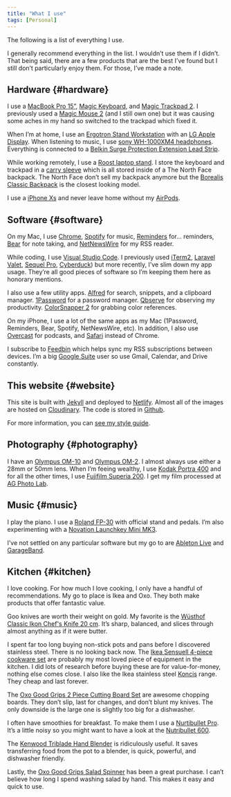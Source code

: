 ```yaml
---
title: "What I use"
tags: [Personal]
---
```


The following is a list of everything I use.

I generally recommend everything in the list. I wouldn’t use them if I didn’t. That being said, there are a few products that are the best I’ve found but I still don’t particularly enjoy them. For those, I’ve made a note.

## Hardware {#hardware}

I use a [MacBook Pro 15”](https://support.apple.com/kb/SP756?locale=en_GB), [Magic Keyboard](https://www.apple.com/uk/shop/product/MLA22B/A/magic-keyboard-british-english), and [Magic Trackpad 2](https://www.apple.com/uk/shop/product/MJ2R2Z/A/magic-trackpad-2-silver). I previously used a [Magic Mouse 2](https://www.apple.com/uk/shop/product/MLA02Z/A/magic-mouse-2-silver) (and I still own one) but it was causing some aches in my hand so switched to the trackpad which fixed it.

When I’m at home, I use an [Ergotron Stand Workstation](https://www.ergotron.com/en-gb/products/product-details/33-342) with an [LG Apple Display](https://www.apple.com/uk-business/shop/product/HMUB2B/A/lg-ultrafine-5k-display). When listening to music, I use [sony WH-1000XM4 headphones](https://www.sony.co.uk/electronics/headband-headphones/wh-1000xm4). Everything is connected to a [Belkin Surge Protection Extension Lead Strip](https://www.amazon.co.uk/gp/product/B00OE4510M/ref=ppx_yo_dt_b_search_asin_title?ie=UTF8&psc=1).

While working remotely, I use a [Roost laptop stand](https://www.therooststand.com/). I store the keyboard and trackpad in a [carry sleeve](https://www.amazon.co.uk/gp/product/B01GFLRZDW/ref=ppx_yo_dt_b_search_asin_title?ie=UTF8&psc=1) which is all stored inside of a The North Face backpack. The North Face don’t sell my backpack anymore but the [Borealis Classic Backpack](https://www.thenorthface.co.uk/shop/en-gb/tnf-gb/borealis-classic-backpack-cf9c) is the closest looking model.

I use a [iPhone Xs](https://apple.com/uk/newsroom/2018/09/iphone-xs-and-iphone-xs-max-bring-the-best-and-biggest-displays-to-iphone/) and never leave home without my [AirPods](https://www.apple.com/uk/airpods/).

## Software {#software}

On my Mac, I use [Chrome](https://www.google.com/chrome/), [Spotify](https://www.spotify.com/) for music, [Reminders](https://support.apple.com/en-gb/guide/reminders/welcome/mac) for… reminders, [Bear](https://bear.app/) for note taking, and [NetNewsWire](https://ranchero.com/netnewswire/) for my RSS reader.

While coding, I use [Visual Studio Code](https://code.visualstudio.com/). I previously used [iTerm2](https://iterm2.com/), [Laravel Valet](https://github.com/laravel/valet), [Sequel Pro](https://www.sequelpro.com/), [Cyberduck](https://cyberduck.io/)) but more recently, I’ve slim down my app usage. They’re all good pieces of software so I’m keeping them here as honorary mentions.

I also use a few utility apps. [Alfred](https://www.alfredapp.com/) for search, snippets, and a clipboard manager. [1Password](https://1password.com/) for a password manager. [Qbserve](https://qotoqot.com/qbserve/) for observing my productivity. [ColorSnapper 2](https://colorsnapper.com/) for grabbing color references.

On my iPhone, I use a lot of the same apps as my Mac (1Password, Reminders, Bear, Spotify, NetNewsWire, etc). In addition, I also use [Overcast](https://overcast.fm/) for podcasts, and [Safari](https://support.apple.com/en-gb/guide/iphone/iph1fbef4daa/ios) instead of Chrome.

I subscribe to [Feedbin](https://feedbin.com/) which helps sync my RSS subscriptions between devices. I’m a big [Google Suite](https://gsuite.google.co.uk/intl/en_uk/) user so use Gmail, Calendar, and Drive constantly. 

## This website {#website}

This site is built with [Jekyll](https://jekyllrb.com/) and deployed to [Netlify](https://www.netlify.com/). Almost all of the images are hosted on [Cloudinary](https://cloudinary.com/). The code is stored in [Github](https://github.com/).

For more information, you can [see my style guide](/style-guide/).

## Photography {#photography}

I have an [Olympus OM-10](https://en.wikipedia.org/wiki/Olympus_OM-10) and [Olympus OM-2](https://en.wikipedia.org/wiki/Olympus_OM-2). I almost always use either a 28mm or 50mm lens. When I’m feeing wealthy, I use [Kodak Portra 400](https://www.amazon.co.uk/gp/product/B004FNRTGG/ref=ppx_yo_dt_b_search_asin_title?ie=UTF8&psc=1) and for all the other times, I use [Fujifilm Superia 200](https://www.amazon.co.uk/gp/your-account/order-history/ref=ppx_yo_dt_b_search?opt=ab&search=film). I get my film processed at [AG Photo Lab](https://www.ag-photolab.co.uk/).

## Music {#music}

I play the piano. I use a [Roland FP-30](https://www.roland.com/uk/products/fp_series/fp-30/) with official stand and pedals. I’m also experimenting with a [Novation Launchkey Mini MK3](https://novationmusic.com/en/keys/launchkey-mini).

I’ve not settled on any particular software but my go to are [Ableton Live](https://www.ableton.com/en/) and [GarageBand](https://www.apple.com/uk/mac/garageband/).

## Kitchen {#kitchen}

I love cooking. For how much I love cooking, I only have a handful of recommendations. My go to place is Ikea and Oxo. They both make products that offer fantastic value.

Goo knives are worth their weight on gold. My favorite is the [Wüsthof Classic Ikon Chef's Knife 20 cm](https://www.wuesthof.com/en-ec/cook-s-knife-20-cm-8-1040330120/). It’s sharp, balanced, and slices through almost anything as if it were butter.

I spent far too long buying non-stick pots and pans before I discovered stainless steel. There is no looking back now. The [Ikea Sensuell 4-piece cookware set](https://www.ikea.com/gb/en/p/sensuell-4-piece-cookware-set-stainless-steel-grey-20324541/) are probably my most loved piece of equipment in the kitchen. I did lots of research before buying these are for value-for-money, nothing else comes close. I also like the Ikea stainless steel [Koncis](https://www.ikea.com/gb/en/search/products/?q=KONCIS) range. They cheap and last forever.

The [Oxo Good Grips 2 Piece Cutting Board Set](https://www.oxouk.com/products/preparing/peelers-choppers/2-piece-cutting-board-set) are awesome chopping boards. They don’t slip, last for changes, and don’t blunt my knives. The only downside is the large one is slightly too big for a dishwasher.

I often have smoothies for breakfast. To make them I use a [Nurtibullet Pro](https://www.nutribullet.com/shop/blenders/nutribullet-pro/). It’s a little noisy so you might want to have a look at the [Nutribullet 600](https://www.nutribullet.com/shop/blenders/nutribullet/).

The [Kenwood Triblade Hand Blender](https://www.kenwoodworld.com/uk/products/blenders/hand-blenders/triblade-hand-blender-hdp406wh-0w22111014) is ridiculously useful. It saves transferring food from the pot to a blender, is quick, powerful, and dishwasher friendly.

Lastly, the [Oxo Good Grips Salad Spinner](https://www.oxouk.com/products/preparing/fruit-vegetable-tools/salad-spinner-1340) has been a great purchase. I can’t believe how long I spend washing salad by hand. This makes it easy and quick to use.